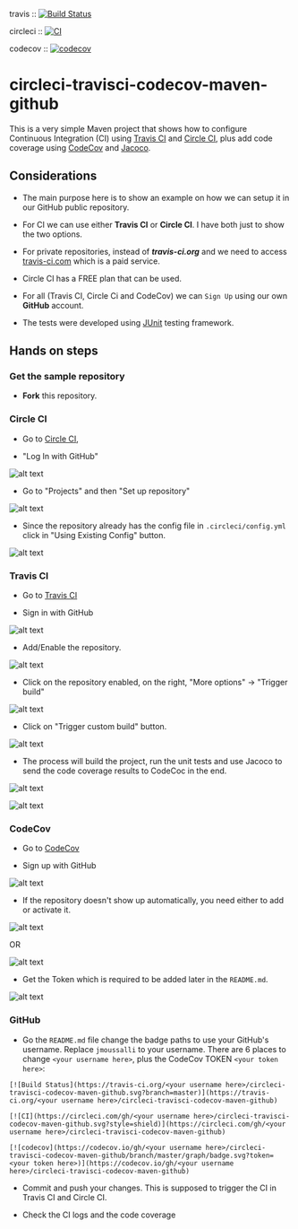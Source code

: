 travis :: [![Build Status](https://travis-ci.com/jmoussalli/circleci-travisci-codecov-maven-github.svg?branch=master)](https://travis-ci.com/jmoussalli/circleci-travisci-codecov-maven-github)

circleci :: [![CI](https://circleci.com/gh/jmoussalli/circleci-travisci-codecov-maven-github.svg?style=svg)](https://circleci.com/gh/jmoussalli/circleci-travisci-codecov-maven-github)

codecov :: [![codecov](https://codecov.io/gh/jmoussalli/circleci-travisci-codecov-maven-github/branch/master/graph/badge.svg?token=759d0920-e573-4367-b326-9944a232659e)](https://codecov.io/gh/jmoussalli/circleci-travisci-codecov-maven-github)

# circleci-travisci-codecov-maven-github
This is a very simple Maven project that shows how to configure Continuous Integration (CI) using [Travis CI](https://travis-ci.org/) and [Circle CI](https://circleci.com/),
plus add code coverage using [CodeCov](https://codecov.io/) and [Jacoco](https://www.eclemma.org/jacoco/).

## Considerations
- The main purpose here is to show an example on how we can setup it in our GitHub public repository.

- For CI we can use either **Travis CI** or **Circle CI**. I have both just to show the two options.

- For private repositories, instead of ***travis-ci.org*** and we need to access [travis-ci.com](https://travis-ci.com/) which is a paid service.

- Circle CI has a FREE plan that can be used.

- For all (Travis CI, Circle Ci and CodeCov) we can `Sign Up` using our own **GitHub** account.

- The tests were developed using [JUnit](https://junit.org/junit5/) testing framework.

## Hands on steps

### Get the sample repository

- **Fork** this repository.

### Circle CI

- Go to [Circle CI](https://circleci.com/vcs-authorize/), 

- "Log In with GitHub"

![alt text](https://github.com/jmoussalli/circleci-travisci-codecov-maven-github/blob/master/resources/circleci/1.png)

- Go to "Projects" and then "Set up repository"

![alt text](https://github.com/jmoussalli/circleci-travisci-codecov-maven-github/blob/master/resources/circleci/2.png)

- Since the repository already has the config file in `.circleci/config.yml` click in "Using Existing Config" button.

![alt text](https://github.com/jmoussalli/circleci-travisci-codecov-maven-github/blob/master/resources/circleci/3.png)

### Travis CI

- Go to [Travis CI](https://travis-ci.org/)

- Sign in with GitHub

![alt text](https://github.com/jmoussalli/circleci-travisci-codecov-maven-github/blob/master/resources/travisci/1.png)
 
- Add/Enable the repository.

![alt text](https://github.com/jmoussalli/circleci-travisci-codecov-maven-github/blob/master/resources/travisci/2.png)

- Click on the repository enabled, on the right, "More options" → "Trigger build"

![alt text](https://github.com/jmoussalli/circleci-travisci-codecov-maven-github/blob/master/resources/travisci/3.png)

- Click on "Trigger custom build" button.

![alt text](https://github.com/jmoussalli/circleci-travisci-codecov-maven-github/blob/master/resources/travisci/4.png)

- The process will build the project, run the unit tests and use Jacoco to send the code coverage results to CodeCoc in the end.

![alt text](https://github.com/jmoussalli/circleci-travisci-codecov-maven-github/blob/master/resources/travisci/5.png)

![alt text](https://github.com/jmoussalli/circleci-travisci-codecov-maven-github/blob/master/resources/travisci/6.png)

### CodeCov

- Go to [CodeCov](https://codecov.io/)

- Sign up with GitHub

![alt text](https://github.com/jmoussalli/circleci-travisci-codecov-maven-github/blob/master/resources/codecov/1.png)
 
- If the repository doesn't show up automatically, you need either to add or activate it.

![alt text](https://github.com/jmoussalli/circleci-travisci-codecov-maven-github/blob/master/resources/codecov/2.png)

OR

![alt text](https://github.com/jmoussalli/circleci-travisci-codecov-maven-github/blob/master/resources/codecov/3.png)

- Get the Token which is required to be added later in the `README.md`.

![alt text](https://github.com/jmoussalli/circleci-travisci-codecov-maven-github/blob/master/resources/codecov/4.png)

### GitHub

- Go the `README.md` file change the badge paths to use your GitHub's username. Replace `jmoussalli` to your username.
There are 6 places to change `<your username here>`, plus the CodeCov TOKEN `<your token here>`:
```
[![Build Status](https://travis-ci.org/<your username here>/circleci-travisci-codecov-maven-github.svg?branch=master)](https://travis-ci.org/<your username here>/circleci-travisci-codecov-maven-github)

[![CI](https://circleci.com/gh/<your username here>/circleci-travisci-codecov-maven-github.svg?style=shield)](https://circleci.com/gh/<your username here>/circleci-travisci-codecov-maven-github)

[![codecov](https://codecov.io/gh/<your username here>/circleci-travisci-codecov-maven-github/branch/master/graph/badge.svg?token=<your token here>)](https://codecov.io/gh/<your username here>/circleci-travisci-codecov-maven-github)
``` 
- Commit and push your changes. This is supposed to trigger the CI in Travis CI and Circle CI.

- Check the CI logs and the code coverage
